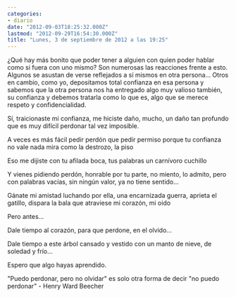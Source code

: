 ```yaml
---
categories:
- diario
date: "2012-09-03T18:25:32.000Z"
lastmod: "2012-09-29T16:54:30.000Z"
title: "Lunes, 3 de septiembre de 2012 a las 19:25"
---
```


¿Qué hay más bonito que poder tener a alguien con quien poder hablar como si fuera con uno mismo? Son numerosas las reacciones frente a esto. Algunos se asustan de verse reflejados a sí­ mismos en otra persona... Otros en cambio, como yo, depositamos total confianza en esa persona y sabemos que la otra persona nos ha entregado algo muy valioso también, su confianza y debemos tratarla como lo que es, algo que se merece respeto y confidencialidad. 


Sí­, traicionaste mi confianza, me hiciste daño, mucho, un daño tan profundo que es muy difí­cil perdonar tal vez imposible.

A veces es más fácil
pedir perdón que pedir permiso
porque tu confianza no vale nada
mira como la destrozo, la piso

Eso me dijiste con tu
afilada boca, tus palabras
un carní­voro cuchillo

Y vienes pidiendo perdón,
honrable por tu parte,
no miento, lo admito,
pero con palabras vací­as,
sin ningún valor,
ya no tiene sentido...

Gánate mi amistad
luchando por ella,
una encarnizada guerra,
aprieta el gatillo,
dispara la bala
que atraviese 
mi corazón, mi oido

Pero antes...

Dale tiempo al corazón, 
para que perdone,
en el olvido...

Dale tiempo a este árbol
cansado y vestido
con un manto de nieve,
de soledad y frí­o...

Espero que algo hayas aprendido.

"Puedo perdonar, pero no olvidar" es solo otra forma de decir "no puedo perdonar" - Henry Ward Beecher